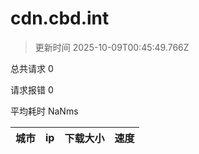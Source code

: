 
  # cdn.cbd.int

  > 更新时间 2025-10-09T00:45:49.766Z
  
  总共请求 0

  请求报错 0

  平均耗时 NaNms

|城市|ip|下载大小|速度|
|-----|----------|---|---|

  